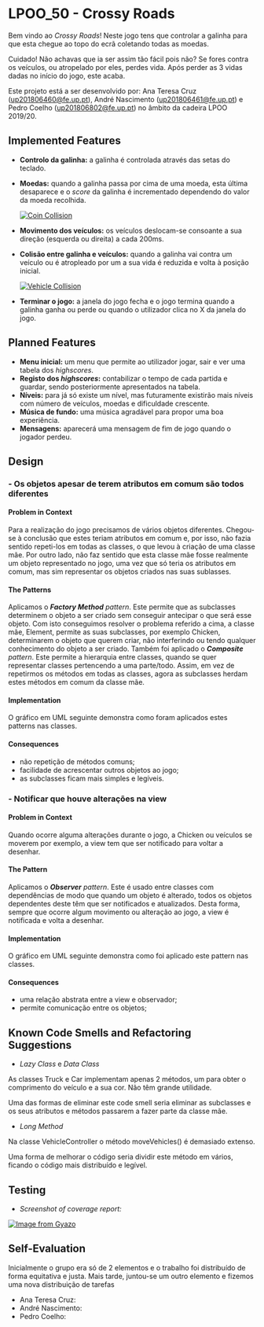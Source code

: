 # LPOO_50 - Crossy Roads

Bem vindo ao _Crossy Roads_! Neste jogo tens que controlar a galinha para que esta chegue ao topo do ecrã coletando todas as moedas.

Cuidado! Não achavas que ia ser assim tão fácil pois não? Se fores contra os veículos, ou atropelado por eles, perdes vida. Após perder as 3 vidas dadas no início do jogo, este acaba.

Este projeto está a ser desenvolvido por: Ana Teresa Cruz (up201806460@fe.up.pt), André Nascimento (up201806461@fe.up.pt) e Pedro Coelho (up201806802@fe.up.pt) no âmbito da cadeira LPOO 2019/20.

## Implemented Features 

- **Controlo da galinha:** a galinha é controlada através das setas do teclado.
- **Moedas:** quando a galinha passa por cima de uma moeda, esta última desaparece e o _score_ da galinha é incrementado dependendo do valor da moeda recolhida.

    [![Coin Collision](https://i.gyazo.com/be654934eaba3549434890ffb3e00fb6.gif)](https://gyazo.com/be654934eaba3549434890ffb3e00fb6)

- **Movimento dos veículos:** os veículos deslocam-se consoante a sua direção (esquerda ou direita) a cada 200ms.
- **Colisão entre galinha e veículos:** quando a galinha vai contra um veículo ou é atropleado por um a sua vida é reduzida e volta à posição inicial.

    [![Vehicle Collision](https://i.gyazo.com/63df273c94498e994c27186b530ddefa.gif)](https://gyazo.com/63df273c94498e994c27186b530ddefa)

- **Terminar o jogo:** a janela do jogo fecha e o jogo termina quando a galinha ganha ou perde ou quando o utilizador clica no X da janela do jogo.

## Planned Features

- **Menu inicial:** um menu que permite ao utilizador jogar, sair e ver uma tabela dos _highscores_.
- **Registo dos _highscores_:** contabilizar o tempo de cada partida e guardar, sendo posteriormente apresentados na tabela.
- **Níveis:** para já só existe um nível, mas futuramente existirão mais níveis com número de veículos, moedas e dificuldade crescente.
- **Música de fundo:** uma música agradável para propor uma boa experiência.
- **Mensagens:** aparecerá uma mensagem de fim de jogo quando o jogador perdeu.

## Design

### - Os objetos apesar de terem atributos em comum são todos diferentes

#### Problem in Context

Para a realização do jogo precisamos de vários objetos diferentes. Chegou-se à conclusão que estes teriam atributos em comum e, por isso, não fazia sentido repeti-los em todas as classes, o que levou à criação de uma classe mãe.
Por outro lado, não faz sentido que esta classe mãe fosse realmente um objeto representado no jogo, uma vez que só teria os atributos em comum, mas sim representar os objetos criados nas suas sublasses.

#### The Patterns

Aplicamos o _**Factory Method**_ _pattern_. Este permite que as subclasses determinem o objeto a ser criado sem conseguir antecipar o que será esse objeto. Com isto conseguimos resolver o problema referido a cima, a classe mãe, Element, permite as suas subclasses, por exemplo Chicken, determinarem o objeto que querem criar, não interferindo ou tendo qualquer conhecimento do objeto a ser criado.
Também foi aplicado o _**Composite**_ _pattern_. Este permite a hierarquia entre classes, quando se quer representar classes pertencendo a uma parte/todo. Assim, em vez de repetirmos os métodos em todas as classes, agora as subclasses herdam estes métodos em comum da classe mãe.

#### Implementation
O gráfico em UML seguinte demonstra como foram aplicados estes patterns nas classes.

#### Consequences

- não repetição de métodos comuns;
- facilidade de acrescentar outros objetos ao jogo;
- as subclasses ficam mais simples e legíveis.

### - Notificar que houve alterações na view

#### Problem in Context

Quando ocorre alguma alterações durante o jogo, a Chicken ou veículos se moverem por exemplo, a view tem que ser notificado para voltar a desenhar.

#### The Pattern

Aplicamos o _**Observer**_ _pattern_. Este é usado entre classes com dependências de modo que quando um objeto é alterado, todos os objetos dependentes deste têm que ser notificados e atualizados. Desta forma, sempre que ocorre algum movimento ou alteração ao jogo, a view é notificada e volta a desenhar.

#### Implementation
O gráfico em UML seguinte demonstra como foi aplicado este pattern nas classes.

#### Consequences

- uma relação abstrata entre a view e observador;
- permite comunicação entre os objetos;

## Known Code Smells and Refactoring Suggestions

- _Lazy Class_ e _Data Class_

As classes Truck e Car implementam apenas 2 métodos, um para obter o comprimento do veículo e a sua cor. Não têm grande utilidade.

Uma das formas de eliminar este code smell seria eliminar as subclasses e os seus atributos e métodos passarem a fazer parte da classe mãe.

- _Long Method_

Na classe VehicleController o método moveVehicles() é demasiado extenso.

Uma forma de melhorar o código seria dividir este método em vários, ficando o código mais distribuído e legível.

## Testing

- _Screenshot of coverage report:_

[![Image from Gyazo](https://i.gyazo.com/6ea410024fbc031f7a1962c2f08905b1.png)](https://gyazo.com/6ea410024fbc031f7a1962c2f08905b1)

## Self-Evaluation

Inicialmente o grupo era só de 2 elementos e o trabalho foi distribuído de forma equitativa e justa. Mais tarde, juntou-se um outro elemento e fizemos uma nova distribuição de tarefas

- Ana Teresa Cruz: 
- André Nascimento:
- Pedro Coelho: 
